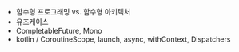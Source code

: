 - 함수형 프로그래밍 vs. 함수형 아키텍처
- 유즈케이스
- CompletableFuture, Mono
- kotlin / CoroutineScope, launch, async, withContext, Dispatchers
